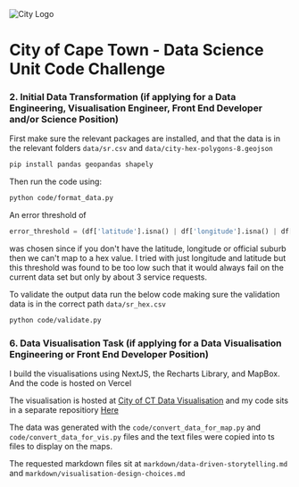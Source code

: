 <img src="img/city_emblem.png" alt="City Logo"/>

# City of Cape Town - Data Science Unit Code Challenge

### 2. Initial Data Transformation (if applying for a Data Engineering, Visualisation Engineer, Front End Developer and/or Science Position)

First make sure the relevant packages are installed, and that the data is in the relevant folders `data/sr.csv` and `data/city-hex-polygons-8.geojson`

```bash
pip install pandas geopandas shapely
```

Then run the code using:

```bash
python code/format_data.py
```

An error threshold of

```python
error_threshold = (df['latitude'].isna() | df['longitude'].isna() | df['official_suburb'].isna()).sum()
```

was chosen since if you don't have the latitude, longitude or official suburb then we can't map to a hex value. I tried with just longitude and latitude but this threshold was found to be too low such that it would always fail on the current data set but only by about 3 service requests.

To validate the output data run the below code making sure the validation data is in the correct path `data/sr_hex.csv`

```bash
python code/validate.py
```

### 6. Data Visualisation Task (if applying for a Data Visualisation Engineering or Front End Developer Position)

I build the visualisations using NextJS, the Recharts Library, and MapBox. And the code is hosted on Vercel

The visualisation is hosted at [City of CT Data Visualisation](https://data-visualisation-r61m4677q-bewarren.vercel.app) and my code sits in a separate repositiory [Here](https://github.com/bewarren/data-visualisation)

The data was generated with the `code/convert_data_for_map.py` and `code/convert_data_for_vis.py` files and the text files were copied into ts files to display on the maps.

The requested markdown files sit at `markdown/data-driven-storytelling.md` and `markdown/visualisation-design-choices.md`
